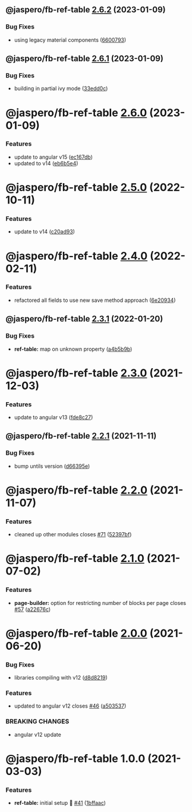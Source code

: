## @jaspero/fb-ref-table [2.6.2](https://github.com/Jaspero/schema-forms/compare/@jaspero/fb-ref-table@2.6.1...@jaspero/fb-ref-table@2.6.2) (2023-01-09)


### Bug Fixes

* using legacy material components ([6600793](https://github.com/Jaspero/schema-forms/commit/66007937cce976eee0ae9f67d8b06e05859e5203))

## @jaspero/fb-ref-table [2.6.1](https://github.com/Jaspero/schema-forms/compare/@jaspero/fb-ref-table@2.6.0...@jaspero/fb-ref-table@2.6.1) (2023-01-09)


### Bug Fixes

* building in partial ivy mode ([33edd0c](https://github.com/Jaspero/schema-forms/commit/33edd0c2d130feae4a1731068c8fa3eb6cc0c2cf))

# @jaspero/fb-ref-table [2.6.0](https://github.com/Jaspero/schema-forms/compare/@jaspero/fb-ref-table@2.5.0...@jaspero/fb-ref-table@2.6.0) (2023-01-09)


### Features

* update to angular v15 ([ec167db](https://github.com/Jaspero/schema-forms/commit/ec167dbd8de65d90444fc818f19e7b13b3f1b8fe))
* updated to v14 ([eb6b5e4](https://github.com/Jaspero/schema-forms/commit/eb6b5e4cef767663894e4b885bbaefc3b517ffa5))

# @jaspero/fb-ref-table [2.5.0](https://github.com/Jaspero/schema-forms/compare/@jaspero/fb-ref-table@2.4.0...@jaspero/fb-ref-table@2.5.0) (2022-10-11)


### Features

* update to v14 ([c20ad93](https://github.com/Jaspero/schema-forms/commit/c20ad931489c2120a229deca5949795cd12ef840))

# @jaspero/fb-ref-table [2.4.0](https://github.com/Jaspero/schema-forms/compare/@jaspero/fb-ref-table@2.3.1...@jaspero/fb-ref-table@2.4.0) (2022-02-11)


### Features

* refactored all fields to use new save method approach ([6e20934](https://github.com/Jaspero/schema-forms/commit/6e209348b00763118144be107f74243f531bfda8))

## @jaspero/fb-ref-table [2.3.1](https://github.com/Jaspero/schema-forms/compare/@jaspero/fb-ref-table@2.3.0...@jaspero/fb-ref-table@2.3.1) (2022-01-20)


### Bug Fixes

* **ref-table:** map on unknown property ([a4b5b9b](https://github.com/Jaspero/schema-forms/commit/a4b5b9bae9df23355da0f7770b41f1a1eb9f8543))

# @jaspero/fb-ref-table [2.3.0](https://github.com/Jaspero/schema-forms/compare/@jaspero/fb-ref-table@2.2.1...@jaspero/fb-ref-table@2.3.0) (2021-12-03)


### Features

* update to angular v13 ([fde8c27](https://github.com/Jaspero/schema-forms/commit/fde8c273f646a7cd3dbf3224cbeabd32d495e651))

## @jaspero/fb-ref-table [2.2.1](https://github.com/Jaspero/schema-forms/compare/@jaspero/fb-ref-table@2.2.0...@jaspero/fb-ref-table@2.2.1) (2021-11-11)


### Bug Fixes

* bump untils version ([d66395e](https://github.com/Jaspero/schema-forms/commit/d66395e24823e9609e31689346b17ee5f2c35c05))

# @jaspero/fb-ref-table [2.2.0](https://github.com/Jaspero/schema-forms/compare/@jaspero/fb-ref-table@2.1.0...@jaspero/fb-ref-table@2.2.0) (2021-11-07)


### Features

* cleaned up other modules closes [#71](https://github.com/Jaspero/schema-forms/issues/71) ([52397bf](https://github.com/Jaspero/schema-forms/commit/52397bf1eb575d86e4ad639d283fadaedfcd357e))

# @jaspero/fb-ref-table [2.1.0](https://github.com/Jaspero/schema-forms/compare/@jaspero/fb-ref-table@2.0.0...@jaspero/fb-ref-table@2.1.0) (2021-07-02)


### Features

* **page-builder:** option for restricting number of blocks per page closes [#57](https://github.com/Jaspero/schema-forms/issues/57) ([a22676c](https://github.com/Jaspero/schema-forms/commit/a22676ca782fcb17277dd34d1d21451e6b5937ee))

# @jaspero/fb-ref-table [2.0.0](https://github.com/Jaspero/schema-forms/compare/@jaspero/fb-ref-table@1.0.0...@jaspero/fb-ref-table@2.0.0) (2021-06-20)


### Bug Fixes

* libraries compiling with v12 ([d8d8219](https://github.com/Jaspero/schema-forms/commit/d8d8219103d67618f99c219cd82041d9d6fed8f4))


### Features

* updated to angular v12 closes [#46](https://github.com/Jaspero/schema-forms/issues/46) ([a503537](https://github.com/Jaspero/schema-forms/commit/a503537a15dfab646f67e1cacde681a303e8ab01))


### BREAKING CHANGES

* angular v12 update

# @jaspero/fb-ref-table 1.0.0 (2021-03-03)


### Features

* **ref-table:** initial setup :tada: [#41](https://github.com/Jaspero/schema-forms/issues/41) ([1bffaac](https://github.com/Jaspero/schema-forms/commit/1bffaacc56707f9d0278ad818da4fbeb7f92a914))
